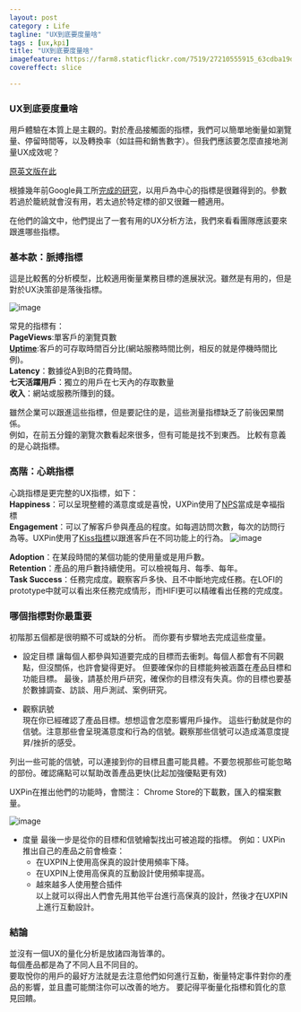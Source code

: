```yaml
---
layout: post
category : Life
tagline: "UX到底要度量啥"
tags : [ux,kpi]
title: "UX到底要度量啥"
imagefeature: https://farm8.staticflickr.com/7519/27210555915_63cdba19df_o.jpg
covereffect: slice

---
```


### UX到底要度量啥
用戶體驗在本質上是主觀的。對於產品接觸面的指標，我們可以簡單地衡量如瀏覽量、停留時間等，以及轉換率（如註冊和銷售數字）。但我們應該要怎麼直接地測量UX成效呢？  

[原英文版在此](https://studio.uxpin.com/user-experience/ux-metrics-tracking/)


根據幾年前Google員工所[完成的研究](http://static.googleusercontent.com/media/research.google.com/en//pubs/archive/36299.pdf)，以用戶為中心的指標是很難得到的。參數若過於籠統就會沒有用，若太過於特定標的卻又很難一體適用。  

在他們的論文中，他們提出了一套有用的UX分析方法，我們來看看團隊應該要來跟進哪些指標。

### 基本款：脈搏指標
這是比較舊的分析模型，比較適用衡量業務目標的進展狀況。雖然是有用的，但是對於UX決策卻是落後指標。


![image](https://farm8.staticflickr.com/7161/26598507904_14ff18de34_o.png)

常見的指標有：  
**PageViews**:單客戶的瀏覽頁數  
[**Uptime**](http://www.hostingmanual.net/uptime-calculator/):客戶的可存取時間百分比(網站服務時間比例，相反的就是停機時間比例)。  
**Latency**：數據從A到B的花費時間。  
**七天活躍用戶**：獨立的用戶在七天內的存取數量  
**收入**：網站或服務所賺到的錢。

雖然企業可以跟進這些指標，但是要記住的是，這些測量指標缺乏了前後因果關係。  
例如，在前五分鐘的瀏覽次數看起來很多，但有可能是找不到東西。
比較有意義的是心跳指標。


### 高階：心跳指標
心跳指標是更完整的UX指標，如下：  
**Happiness**：可以呈現整體的滿意度或是喜悅，UXPin使用了[NPS](http://help.surveymonkey.com/articles/zh_TW/kb/Using-a-SurveyMonkey-Survey-to-Measure-Net-Promoter-Score)當成是幸福指標  
**Engagement**：可以了解客戶參與產品的程度。如每週訪問次數，每次的訪問行為等。UXPin使用了[Kiss指標](https://www.kissmetrics.com/products/)以跟進客戶在不同功能上的行為。
![image](https://farm8.staticflickr.com/7042/27109263802_2389306676_o.png)

**Adoption**：在某段時間的某個功能的使用量或是用戶數。  
**Retention**：產品的用戶數持續使用。可以檢視每月、每季、每年。  
**Task Success**：任務完成度。觀察客戶多快、且不中斷地完成任務。在LOFI的prototype中就可以看出來任務完成情形，而HIFI更可以精確看出任務的完成度。

### 哪個指標對你最重要
初階那五個都是很明顯不可或缺的分析。
而你要有步驟地去完成這些度量。

- 設定目標
讓每個人都參與知道要完成的目標而去衝刺。每個人都會有不同觀點，但沒關係，也許會變得更好。
但要確保你的目標能夠被涵蓋在產品目標和功能目標。
最後，請基於用戶研究，確保你的目標沒有失真。你的目標也要基於數據調查、訪談、用戶測試、案例研究。

- 觀察訊號  
現在你已經確認了產品目標。想想這會怎麼影響用戶操作。
這些行動就是你的信號。注意那些會呈現滿意度和行為的信號。觀察那些信號可以造成滿意度提昇/挫折的感受。

列出一些可能的信號，可以連接到你的目標且盡可能具體。不要忽視那些可能忽略的部份。確認痛點可以幫助改善產品更快(比起加強優點更有效)

UXPin在推出他們的功能時，會關注：
Chrome Store的下載數，匯入的檔案數量。

![image](https://farm8.staticflickr.com/7158/26601284614_aefbd3143a_o.png)

- 度量
最後一步是從你的目標和信號繪製找出可被追蹤的指標。
例如：UXPin推出自己的產品之前會檢查：
	- 在UXPIN上使用高保真的設計使用頻率下降。
	- 在UXPIN上使用高保真的互動設計使用頻率提高。
	- 越來越多人使用整合插件    
以上就可以得出人們會先用其他平台進行高保真的設計，然後才在UXPIN上進行互動設計。


### 結論
並沒有一個UX的量化分析是放諸四海皆準的。  
每個產品都是為了不同人且不同目的。  
要取悅你的用戶的最好方法就是去注意他們如何進行互動，衡量特定事件對你的產品的影響，並且盡可能關注你可以改善的地方。
要記得平衡量化指標和質化的意見回饋。


